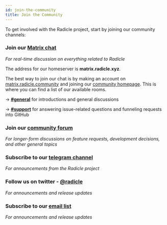 ```yaml
---
id: join-the-community
title: Join the Community
---
```


To get involved with the Radicle project, start by joining our community channels:

### Join our [Matrix chat][mc]
_For real-time discussion on everything related to Radicle_

The address for our homeserver is **matrix.radicle.xyz**.

The best way to join our chat is by making an account on
[matrix.radicle.community][mc] and joining our [community homepage][ch]. This is where you
can find a list of our available rooms. 

→ [**#general**][gn] for introductions and general discussions

→ [**#support**][sp] for answering issue-related questions and funneling
requests into GitHub

### Join our [community forum][cf]
_For longer-form discussions on feature requests, development
decisions, and other general topics_

### Subscribe to our [telegram channel][tc]
_For announcements from the Radicle project_

### Follow us on twitter - [@radicle][tl]
_For announcements and release updates_

### Subscribe to our [email list][el] 
_For announcements and release updates_

[mc]: https://matrix.radicle.community/
[sp]: https://matrix.to/#/#support:radicle.community
[gn]: https://matrix.to/#/#general:radicle.community
[ch]: https://matrix.to/#/+home:radicle.community
[cf]: https://radicle.community/
[tl]: https://twitter.com/radicle
[el]: http://eepurl.com/hhHxMX
[tc]: https://t.me/joinchat/AAAAAFI8OTFiRiOWm8nTHg
